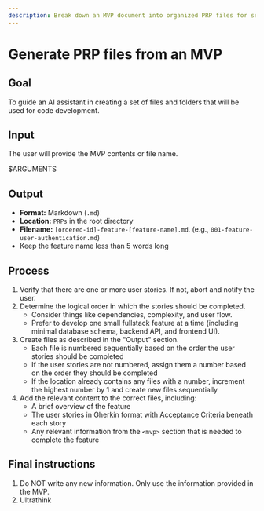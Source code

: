 ```yaml
---
description: Break down an MVP document into organized PRP files for sequential feature development
---
```


# Generate PRP files from an MVP

## Goal

To guide an AI assistant in creating a set of files and folders that will be used for code development.

## Input

The user will provide the MVP contents or file name.

<mvp>
$ARGUMENTS
</mvp>

## Output

- **Format:** Markdown (`.md`)
- **Location:** `PRPs` in the root directory
- **Filename:** `[ordered-id]-feature-[feature-name].md`. (e.g., `001-feature-user-authentication.md`)
- Keep the feature name less than 5 words long

## Process

1. Verify that there are one or more user stories. If not, abort and notify the user.
1. Determine the logical order in which the stories should be completed.
    - Consider things like dependencies, complexity, and user flow.
    - Prefer to develop one small fullstack feature at a time (including minimal database schema, backend API, and frontend UI).
1. Create files as described in the "Output" section.
    - Each file is numbered sequentially based on the order the user stories should be completed
    - If the user stories are not numbered, assign them a number based on the order they should be completed
    - If the location already contains any files with a number, increment the highest number by 1 and create new files sequentially
1. Add the relevant content to the correct files, including:
    - A brief overview of the feature
    - The user stories in Gherkin format with Acceptance Criteria beneath each story
    - Any relevant information from the `<mvp>` section that is needed to complete the feature

## Final instructions

1. Do NOT write any new information. Only use the information provided in the MVP.
1. Ultrathink

